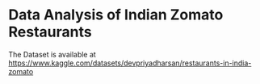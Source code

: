 # Data Analysis of Indian Zomato Restaurants 
 
The Dataset is available at https://www.kaggle.com/datasets/devpriyadharsan/restaurants-in-india-zomato
